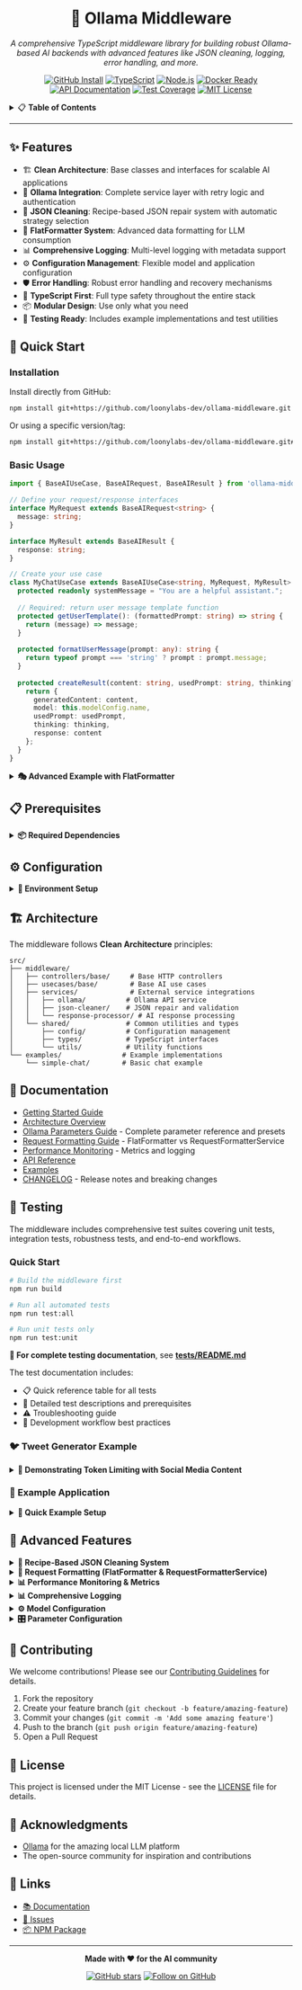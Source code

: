 <div align="center">

# 🚀 Ollama Middleware

*A comprehensive TypeScript middleware library for building robust Ollama-based AI backends with advanced features like JSON cleaning, logging, error handling, and more.*

<!-- Horizontal Badge Navigation Bar -->
[![GitHub Install](https://img.shields.io/badge/Install-GitHub-181717?style=for-the-badge&logo=github&logoColor=white)](#-quick-start)
[![TypeScript](https://img.shields.io/badge/TypeScript-4.9+-blue.svg?style=for-the-badge&logo=typescript&logoColor=white)](#-features)
[![Node.js](https://img.shields.io/badge/Node.js-18+-339933?style=for-the-badge&logo=nodedotjs&logoColor=white)](#-prerequisites)
[![Docker Ready](https://img.shields.io/badge/Docker-Ready-2496ED?style=for-the-badge&logo=docker&logoColor=white)](#-quick-start)
[![API Documentation](https://img.shields.io/badge/API-Documented-FF6B35?style=for-the-badge&logo=swagger&logoColor=white)](#-documentation)
[![Test Coverage](https://img.shields.io/badge/Tests-Comprehensive-4CAF50?style=for-the-badge&logo=jest&logoColor=white)](#-testing-and-examples)
[![MIT License](https://img.shields.io/badge/License-MIT-yellow.svg?style=for-the-badge&logo=opensource&logoColor=white)](#-license)

</div>

<!-- Table of Contents -->
<details>
<summary>📋 <strong>Table of Contents</strong></summary>

- [✨ Features](#-features)
- [🚀 Quick Start](#-quick-start)
- [📋 Prerequisites](#-prerequisites)
- [⚙️ Configuration](#️-configuration)
- [🏗️ Architecture](#️-architecture)
- [📖 Documentation](#-documentation)
- [🧪 Testing and Examples](#-testing-and-examples)
- [🔧 Advanced Features](#-advanced-features)
- [🤝 Contributing](#-contributing)
- [📄 License](#-license)
- [🙏 Acknowledgments](#-acknowledgments)
- [🔗 Links](#-links)

</details>

---

## ✨ Features

- 🏗️ **Clean Architecture**: Base classes and interfaces for scalable AI applications
- 🤖 **Ollama Integration**: Complete service layer with retry logic and authentication
- 🧹 **JSON Cleaning**: Recipe-based JSON repair system with automatic strategy selection
- 🎨 **FlatFormatter System**: Advanced data formatting for LLM consumption
- 📊 **Comprehensive Logging**: Multi-level logging with metadata support
- ⚙️ **Configuration Management**: Flexible model and application configuration
- 🛡️ **Error Handling**: Robust error handling and recovery mechanisms
- 🔧 **TypeScript First**: Full type safety throughout the entire stack
- 📦 **Modular Design**: Use only what you need
- 🧪 **Testing Ready**: Includes example implementations and test utilities

## 🚀 Quick Start

### Installation

Install directly from GitHub:

```bash
npm install git+https://github.com/loonylabs-dev/ollama-middleware.git
```

Or using a specific version/tag:

```bash
npm install git+https://github.com/loonylabs-dev/ollama-middleware.git#v1.0.0
```

### Basic Usage

```typescript
import { BaseAIUseCase, BaseAIRequest, BaseAIResult } from 'ollama-middleware';

// Define your request/response interfaces
interface MyRequest extends BaseAIRequest<string> {
  message: string;
}

interface MyResult extends BaseAIResult {
  response: string;
}

// Create your use case
class MyChatUseCase extends BaseAIUseCase<string, MyRequest, MyResult> {
  protected readonly systemMessage = "You are a helpful assistant.";
  
  // Required: return user message template function
  protected getUserTemplate(): (formattedPrompt: string) => string {
    return (message) => message;
  }
  
  protected formatUserMessage(prompt: any): string {
    return typeof prompt === 'string' ? prompt : prompt.message;
  }
  
  protected createResult(content: string, usedPrompt: string, thinking?: string): MyResult {
    return {
      generatedContent: content,
      model: this.modelConfig.name,
      usedPrompt: usedPrompt,
      thinking: thinking,
      response: content
    };
  }
}
```

<details>
<summary><strong>🎭 Advanced Example with FlatFormatter</strong></summary>

```typescript
import { 
  FlatFormatter, 
  personPreset
} from 'ollama-middleware';

class ProfileGeneratorUseCase extends BaseAIUseCase {
  protected readonly systemMessage = `You are a professional profile creator.
  
IMPORTANT: Respond with ONLY valid JSON following this schema:
{
  "name": "Person name",
  "title": "Professional title", 
  "summary": "Brief professional overview",
  "skills": "Key skills and expertise",
  "achievements": "Notable accomplishments"
}`;

  // Use FlatFormatter and presets for rich context building
  protected formatUserMessage(prompt: any): string {
    const { person, preferences, guidelines } = prompt;
    
    const contextSections = [
      // Use preset for structured data
      personPreset.formatForLLM(person, "## PERSON INFO:"),
      
      // Use FlatFormatter for custom structures
      `## PREFERENCES:\n${FlatFormatter.flatten(preferences, {
        format: 'bulleted',
        keyValueSeparator: ': '
      })}`,
      
      // Format guidelines with FlatFormatter
      `## GUIDELINES:\n${FlatFormatter.flatten(
        guidelines.map(g => ({ 
          guideline: g,
          priority: "MUST FOLLOW" 
        })),
        {
          format: 'numbered',
          entryTitleKey: 'guideline',
          ignoredKeys: ['guideline']
        }
      )}`
    ];
    
    return contextSections.join('\n\n');
  }
  
  protected createResult(content: string, usedPrompt: string, thinking?: string): MyResult {
    return {
      generatedContent: content,
      model: this.modelConfig.name,
      usedPrompt,
      thinking,
      profile: JSON.parse(content)
    };
  }
}

// Use it
const profileGen = new ProfileGeneratorUseCase();
const result = await profileGen.execute({ 
  prompt: { 
    person: { name: "Alice", occupation: "Engineer" },
    preferences: { tone: "professional", length: "concise" },
    guidelines: ["Highlight technical skills", "Include leadership"]
  },
  authToken: "optional-token"
});
```

</details>

## 📋 Prerequisites

<details>
<summary><strong>📦 Required Dependencies</strong></summary>

- **Node.js** 18+
- **TypeScript** 4.9+
- **Ollama server** running (local or remote)

</details>

## ⚙️ Configuration

<details>
<summary><strong>🔧 Environment Setup</strong></summary>

Create a `.env` file in your project root:

```env
# Server Configuration
PORT=3000
NODE_ENV=development

# Logging
LOG_LEVEL=info

# Ollama Model Configuration (REQUIRED)
MODEL1_NAME=phi3:mini              # Required: Your model name
MODEL1_URL=http://localhost:11434  # Optional: Defaults to localhost
MODEL1_TOKEN=optional-auth-token   # Optional: For authenticated servers
```

</details>

## 🏗️ Architecture

The middleware follows **Clean Architecture** principles:

```
src/
├── middleware/
│   ├── controllers/base/     # Base HTTP controllers
│   ├── usecases/base/        # Base AI use cases
│   ├── services/             # External service integrations
│   │   ├── ollama/          # Ollama API service
│   │   ├── json-cleaner/    # JSON repair and validation
│   │   └── response-processor/ # AI response processing
│   └── shared/              # Common utilities and types
│       ├── config/          # Configuration management
│       ├── types/           # TypeScript interfaces
│       └── utils/           # Utility functions
└── examples/               # Example implementations
    └── simple-chat/        # Basic chat example
```

## 📖 Documentation

- [Getting Started Guide](docs/GETTING_STARTED.md)
- [Architecture Overview](docs/ARCHITECTURE.md)
- [Ollama Parameters Guide](docs/OLLAMA_PARAMETERS.md) - Complete parameter reference and presets
- [Request Formatting Guide](docs/REQUEST_FORMATTING.md) - FlatFormatter vs RequestFormatterService
- [Performance Monitoring](docs/PERFORMANCE_MONITORING.md) - Metrics and logging
- [API Reference](docs/API_REFERENCE.md)
- [Examples](docs/EXAMPLES.md)
- [CHANGELOG](CHANGELOG.md) - Release notes and breaking changes

## 🧪 Testing

The middleware includes comprehensive test suites covering unit tests, integration tests, robustness tests, and end-to-end workflows.

### Quick Start

```bash
# Build the middleware first
npm run build

# Run all automated tests
npm run test:all

# Run unit tests only
npm run test:unit
```

**📖 For complete testing documentation**, see **[tests/README.md](tests/README.md)**

The test documentation includes:
- 📋 Quick reference table for all tests
- 🚀 Detailed test descriptions and prerequisites
- ⚠️ Troubleshooting guide
- 🔬 Development workflow best practices

### 🐦 Tweet Generator Example

<details>
<summary><strong>💬 Demonstrating Token Limiting with Social Media Content</strong></summary>

The **Tweet Generator** example showcases parameter configuration for controlling output length:

```typescript
import { TweetGeneratorUseCase } from 'ollama-middleware';

const tweetGenerator = new TweetGeneratorUseCase();

const result = await tweetGenerator.execute({
  prompt: 'The importance of clean code in software development'
});

console.log(result.tweet);          // Generated tweet
console.log(result.characterCount); // Character count
console.log(result.withinLimit);    // true if ≤ 280 chars
```

**Key Features:**
- 🎯 **Token Limiting**: Uses `num_predict: 70` to limit output to ~280 characters
- 📊 **Character Validation**: Automatically checks if output is within Twitter's limit
- 🎨 **Marketing Preset**: Optimized parameters for engaging, concise content
- ✅ **Testable**: Integration test verifies parameter effectiveness

**Parameter Configuration:**
```typescript
protected getParameterOverrides(): ModelParameterOverrides {
  return {
    num_predict: 70,        // Limit to ~280 characters
    temperatureOverride: 0.7,
    repeatPenalty: 1.3,
    frequencyPenalty: 0.3,
    presencePenalty: 0.2,
    topP: 0.9,
    topK: 50,
    repeatLastN: 32
  };
}
```

This example demonstrates:
- How to configure parameters for specific output requirements
- Token limiting as a practical use case
- Validation and testing of parameter effectiveness
- Real-world application (social media content generation)

See `src/examples/tweet-generator/` for full implementation.

</details>

### 🎯 Example Application

<details>
<summary><strong>🚀 Quick Example Setup</strong></summary>

Run the included examples:

```bash
# Clone the repository
git clone https://github.com/loonylabs-dev/ollama-middleware.git
cd ollama-middleware

# Install dependencies
npm install

# Copy environment template
cp .env.example .env

# Start Ollama (if running locally)
ollama serve

# Run the example
npm run dev
```

Test the API:
```bash
curl -X POST http://localhost:3000/api/chat \
  -H "Content-Type: application/json" \
  -d '{"message": "Hello, how are you?"}'
```

</details>

## 🔧 Advanced Features

<details>
<summary><strong>🧹 Recipe-Based JSON Cleaning System</strong></summary>

Advanced JSON repair with automatic strategy selection and modular operations:

```typescript
import { JsonCleanerService, JsonCleanerFactory } from 'ollama-middleware';

// Simple usage (async - uses new recipe system with fallback)
const result = await JsonCleanerService.processResponseAsync(malformedJson);
console.log(result.cleanedJson);

// Legacy sync method (still works)
const cleaned = JsonCleanerService.processResponse(malformedJson);

// Advanced: Quick clean with automatic recipe selection
const result = await JsonCleanerFactory.quickClean(malformedJson);
console.log('Success:', result.success);
console.log('Confidence:', result.confidence);
console.log('Changes:', result.totalChanges);
```

**Features:**
- 🎯 Automatic strategy selection (Conservative/Aggressive/Adaptive)
- 🔧 Modular detectors & fixers for specific problems
- ✨ Extracts JSON from Markdown/Think-Tags
- 🔄 Checkpoint/Rollback support for safe repairs
- 📊 Detailed metrics (confidence, quality, performance)
- 🛡️ Fallback to legacy system for compatibility

**Available Templates:**
```typescript
import { RecipeTemplates } from 'ollama-middleware';

const conservativeRecipe = RecipeTemplates.conservative();
const aggressiveRecipe = RecipeTemplates.aggressive();
const adaptiveRecipe = RecipeTemplates.adaptive();
```

See [Recipe System Documentation](src/middleware/services/json-cleaner/recipe-system/README.md) for details.

</details>

<details>
<summary><strong>📝 Request Formatting (FlatFormatter & RequestFormatterService)</strong></summary>

**For simple data:** Use [FlatFormatter](src/middleware/services/flat-formatter/README.md)
```typescript
const flat = FlatFormatter.flatten({ name: 'Alice', age: 30 });
```

**For complex nested prompts:** Use RequestFormatterService
```typescript
import { RequestFormatterService } from 'ollama-middleware';

const prompt = {
  context: { genre: 'sci-fi', tone: 'dark' },
  instruction: 'Write an opening'
};

const formatted = RequestFormatterService.formatUserMessage(
  prompt, (s) => s, 'MyUseCase'
);
// Outputs: ## CONTEXT:\ngenre: sci-fi\ntone: dark\n\n## INSTRUCTION:\nWrite an opening
```

See [Request Formatting Guide](docs/REQUEST_FORMATTING.md) for details.

</details>

<details>
<summary><strong>📊 Performance Monitoring & Metrics</strong></summary>

Automatic performance tracking with `UseCaseMetricsLoggerService`:

```typescript
// Automatically logged for all use cases:
// - Execution time
// - Token usage (input/output)
// - Generation speed (tokens/sec)
// - Parameters used
```

Metrics appear in console logs:
```
✅ Completed AI use case [MyUseCase = phi3:mini] SUCCESS
   Time: 2.5s | Input: 120 tokens | Output: 85 tokens | Speed: 34.0 tokens/sec
```

See [Performance Monitoring Guide](docs/PERFORMANCE_MONITORING.md) for advanced usage.

</details>

<details>
<summary><strong>📊 Comprehensive Logging</strong></summary>

Multi-level logging with contextual metadata:

```typescript
import { logger } from 'ollama-middleware';

logger.info('Operation completed', {
  context: 'MyService',
  metadata: { userId: 123, duration: 150 }
});
```

</details>

<details>
<summary><strong>⚙️ Model Configuration</strong></summary>

Flexible model management:

```typescript
import { getModelConfig } from 'ollama-middleware';

// MODEL1_NAME is required in .env or will throw error
const config = getModelConfig('MODEL1');
console.log(config.name);     // Value from MODEL1_NAME env variable
console.log(config.baseUrl);  // Value from MODEL1_URL or default localhost
```

</details>

<details>
<summary><strong>🎛️ Parameter Configuration</strong></summary>

Ollama-middleware provides fine-grained control over model parameters to optimize output for different use cases:

```typescript
import { BaseAIUseCase, ModelParameterOverrides } from 'ollama-middleware';

class MyUseCase extends BaseAIUseCase<MyRequest, MyResult> {
  protected getParameterOverrides(): ModelParameterOverrides {
    return {
      temperatureOverride: 0.8,      // Control creativity vs. determinism
      repeatPenalty: 1.3,             // Reduce word repetition
      frequencyPenalty: 0.2,          // Penalize frequent words
      presencePenalty: 0.2,           // Encourage topic diversity
      topP: 0.92,                     // Nucleus sampling threshold
      topK: 60,                       // Vocabulary selection limit
      repeatLastN: 128                // Context window for repetition
    };
  }
}
```

**Parameter Levels:**
- **Global defaults**: Set in `ModelParameterManagerService`
- **Use-case level**: Override via `getParameterOverrides()` method
- **Request level**: Pass parameters directly in requests

**Available Presets:**

```typescript
import { ModelParameterManagerService } from 'ollama-middleware';

// Use curated presets for common use cases
const creativeParams = ModelParameterManagerService.getDefaultParametersForType('creative_writing');
const factualParams = ModelParameterManagerService.getDefaultParametersForType('factual');
const poeticParams = ModelParameterManagerService.getDefaultParametersForType('poetic');
const dialogueParams = ModelParameterManagerService.getDefaultParametersForType('dialogue');
const technicalParams = ModelParameterManagerService.getDefaultParametersForType('technical');
const marketingParams = ModelParameterManagerService.getDefaultParametersForType('marketing');
```

**Presets Include:**
- 📚 **Creative Writing**: Novels, stories, narrative fiction
- 📊 **Factual**: Reports, documentation, journalism
- 🎭 **Poetic**: Poetry, lyrics, artistic expression
- 💬 **Dialogue**: Character dialogue, conversational content
- 🔧 **Technical**: Code documentation, API references
- 📢 **Marketing**: Advertisements, promotional content

For detailed documentation about all parameters, value ranges, and preset configurations, see:
**[Ollama Parameters Guide](./docs/OLLAMA_PARAMETERS.md)**

</details>

## 🤝 Contributing

We welcome contributions! Please see our [Contributing Guidelines](CONTRIBUTING.md) for details.

1. Fork the repository
2. Create your feature branch (`git checkout -b feature/amazing-feature`)
3. Commit your changes (`git commit -m 'Add some amazing feature'`)
4. Push to the branch (`git push origin feature/amazing-feature`)
5. Open a Pull Request

## 📄 License

This project is licensed under the MIT License - see the [LICENSE](LICENSE) file for details.

## 🙏 Acknowledgments

- [Ollama](https://ollama.ai/) for the amazing local LLM platform
- The open-source community for inspiration and contributions

## 🔗 Links

- [📚 Documentation](https://github.com/loonylabs-dev/ollama-middleware/docs)
- [🐛 Issues](https://github.com/loonylabs-dev/ollama-middleware/issues)
- [📦 NPM Package](https://www.npmjs.com/package/ollama-middleware)

---

<div align="center">

**Made with ❤️ for the AI community**

[![GitHub stars](https://img.shields.io/github/stars/planichttm/ollama-middleware?style=social)](https://github.com/loonylabs-dev/ollama-middleware/stargazers)
[![Follow on GitHub](https://img.shields.io/github/followers/planichttm?style=social&label=Follow)](https://github.com/planichttm)

</div>